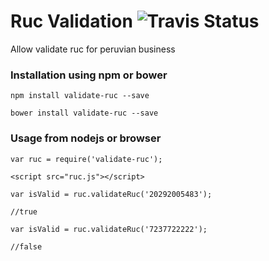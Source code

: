 # Ruc Validation ![Travis Status](https://travis-ci.org/AbakioTech/validate-ruc.svg?branch=travis-config)

Allow validate ruc for peruvian business

### Installation using npm or bower

```
npm install validate-ruc --save

bower install validate-ruc --save

```

### Usage from nodejs or browser
```
var ruc = require('validate-ruc');

<script src="ruc.js"></script>
```

```
var isValid = ruc.validateRuc('20292005483');

//true

var isValid = ruc.validateRuc('7237722222');

//false
```

